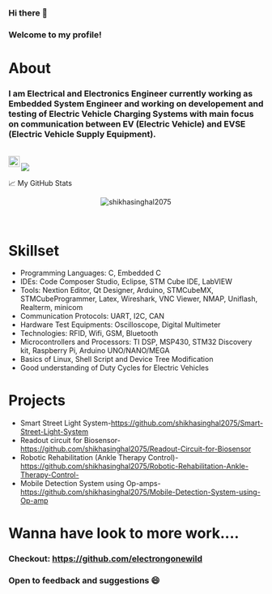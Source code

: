 ### Hi there 👋
### Welcome to my profile!
# About
### I am Electrical and Electronics Engineer currently working as Embedded System Engineer and working on developement and testing of Electric Vehicle Charging Systems with main focus on communication between EV (Electric Vehicle) and EVSE (Electric Vehicle Supply Equipment).
<br>
<a href="https://www.linkedin.com/in/shikha-singhal-3b1817174/">
  <img align="left" alt="Abhishek's LinkedIN" width="22px" src="https://raw.githubusercontent.com/peterthehan/peterthehan/master/assets/linkedin.svg" />
</a>

![](https://visitor-badge.glitch.me/badge?page_id=shikhasinghal2075.shikhasinghal2075)
<br/>
<!-- ![Shikha Singhal's Repository Stats](https://github-readme-stats.vercel.app/api?username=shikhasinghal2075&show_icons=true&theme=dracula) -->
📈 My GitHub Stats
<p align="center"><img src="https://github-readme-stats.vercel.app/api?username=shikhasinghal2075&show_icons=true&theme=dark" alt="shikhasinghal2075" /></p>
<br/>
<!--
**shikhasinghal2075/shikhasinghal2075** is a ✨ _special_ ✨ repository because its `README.md` (this file) appears on your GitHub profile.

Here are some ideas to get you started:

- 🔭 I’m currently working on ...
- 🌱 I’m currently learning ...
- 👯 I’m looking to collaborate on ...
- 🤔 I’m looking for help with ...
- 💬 Ask me about ...
- 📫 How to reach me: ...
- 😄 Pronouns: ...
- ⚡ Fun fact: ...
-->

- 💼 Any freelance work? do reach me, [email](mailto:shikhasinghal2075@gmail.com) :)
- 💬 Ask me about anything, i am happy to help
  
<!--   if you like what i do, maybe consider buying me a coffee/tea 🥺👉👈

<a href="https://www.buymeacoffee.com/shikhasinghal2075" target="_blank"><img src="https://cdn.buymeacoffee.com/buttons/v2/default-red.png" alt="Buy Me A Coffee" width="150" ></a>
 -->
  
 # Skillset
 - Programming Languages: C, Embedded C
 - IDEs: Code Composer Studio, Eclipse, STM Cube IDE, LabVIEW
 - Tools: Nextion Editor, Qt Designer, Arduino, STMCubeMX, STMCubeProgrammer, Latex, Wireshark, VNC Viewer, NMAP, Uniflash, Realterm, minicom
 - Communication Protocols: UART, I2C, CAN
 - Hardware Test Equipments: Oscilloscope, Digital Multimeter
 - Technologies: RFID, Wifi, GSM, Bluetooth
 - Microcontrollers and Processors: TI DSP, MSP430, STM32 Discovery kit, Raspberry Pi, Arduino UNO/NANO/MEGA
 - Basics of Linux, Shell Script and Device Tree Modification
 - Good understanding of Duty Cycles for Electric Vehicles
  
 # Projects
  - Smart Street Light System-https://github.com/shikhasinghal2075/Smart-Street-Light-System
  - Readout circuit for Biosensor-https://github.com/shikhasinghal2075/Readout-Circuit-for-Biosensor
  - Robotic Rehabilitation (Ankle Therapy Control)-https://github.com/shikhasinghal2075/Robotic-Rehabilitation-Ankle-Therapy-Control-
  - Mobile Detection System using Op-amps-https://github.com/shikhasinghal2075/Mobile-Detection-System-using-Op-amp

 # Wanna have look to more work....
### Checkout: https://github.com/electrongonewild
### Open to feedback and suggestions 😄

